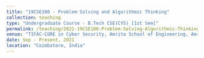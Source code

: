 ```yaml
---
title: "19CSE100 - Problem Solving and Algorithmic Thinking"
collection: teaching
type: "Undergraduate Course - B.Tech CSE(CYS) [1st Sem]"
permalink: /teaching/2021-19CSE100-Problem-Solving-Algorithmic-Thinking
venue: "TIFAC-CORE in Cyber Security, Amrita School of Engineering, Amrita Vishwa Vidyapeetham"
date: Sep - Present, 2021
location: "Coimbatore, India"
---
```

